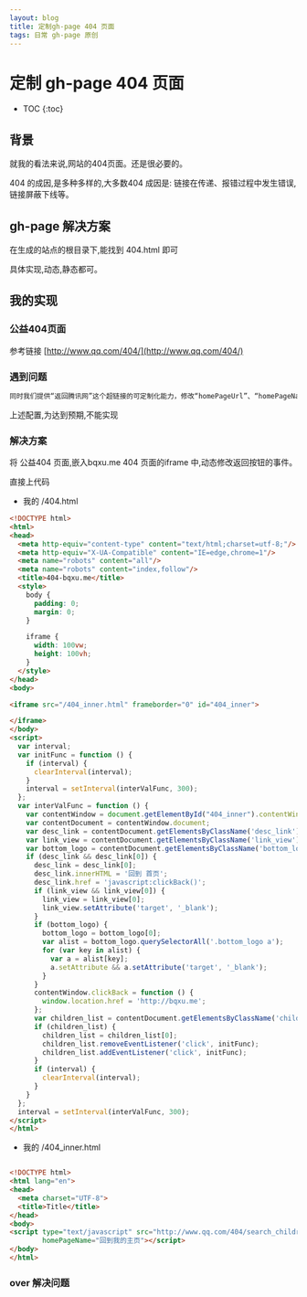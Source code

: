 ```yaml
---
layout: blog
title: 定制gh-page 404 页面
tags: 日常 gh-page 原创
---
```


# 定制 gh-page 404 页面

* TOC
{:toc}

## 背景

就我的看法来说,网站的404页面。还是很必要的。

404 的成因,是多种多样的,大多数404 成因是: 链接在传递、报错过程中发生错误,链接屏蔽下线等。


## gh-page 解决方案

在生成的站点的根目录下,能找到 404.html 即可

具体实现,动态,静态都可。

## 我的实现

### 公益404页面

参考链接 [http://www.qq.com/404/](http://www.qq.com/404/)

### 遇到问题

```html
同时我们提供“返回腾讯网”这个超链接的可定制化能力，修改“homePageUrl”、“homePageName”两个参数即可。
```

上述配置,为达到预期,不能实现

### 解决方案

将 公益404 页面,嵌入bqxu.me 404 页面的iframe 中,动态修改返回按钮的事件。

直接上代码

* 我的 /404.html

```html
<!DOCTYPE html>
<html>
<head>
  <meta http-equiv="content-type" content="text/html;charset=utf-8;"/>
  <meta http-equiv="X-UA-Compatible" content="IE=edge,chrome=1"/>
  <meta name="robots" content="all"/>
  <meta name="robots" content="index,follow"/>
  <title>404-bqxu.me</title>
  <style>
    body {
      padding: 0;
      margin: 0;
    }

    iframe {
      width: 100vw;
      height: 100vh;
    }
  </style>
</head>
<body>

<iframe src="/404_inner.html" frameborder="0" id="404_inner">

</iframe>
</body>
<script>
  var interval;
  var initFunc = function () {
    if (interval) {
      clearInterval(interval);
    }
    interval = setInterval(interValFunc, 300);
  };
  var interValFunc = function () {
    var contentWindow = document.getElementById("404_inner").contentWindow;
    var contentDocument = contentWindow.document;
    var desc_link = contentDocument.getElementsByClassName('desc_link');
    var link_view = contentDocument.getElementsByClassName('link_view');
    var bottom_logo = contentDocument.getElementsByClassName('bottom_logo');
    if (desc_link && desc_link[0]) {
      desc_link = desc_link[0];
      desc_link.innerHTML = '回到 首页';
      desc_link.href = 'javascript:clickBack()';
      if (link_view && link_view[0]) {
        link_view = link_view[0];
        link_view.setAttribute('target', '_blank');
      }
      if (bottom_logo) {
        bottom_logo = bottom_logo[0];
        var alist = bottom_logo.querySelectorAll('.bottom_logo a');
        for (var key in alist) {
          var a = alist[key];
          a.setAttribute && a.setAttribute('target', '_blank');
        }
      }
      contentWindow.clickBack = function () {
        window.location.href = 'http://bqxu.me';
      };
      var children_list = contentDocument.getElementsByClassName('children_list');
      if (children_list) {
        children_list = children_list[0];
        children_list.removeEventListener('click', initFunc);
        children_list.addEventListener('click', initFunc);
      }
      if (interval) {
        clearInterval(interval);
      }
    }
  };
  interval = setInterval(interValFunc, 300);
</script>
</html>
```

* 我的 /404_inner.html

```html

<!DOCTYPE html>
<html lang="en">
<head>
  <meta charset="UTF-8">
  <title>Title</title>
</head>
<body>
<script type="text/javascript" src="http://www.qq.com/404/search_children.js" charset="utf-8" homePageUrl="http://bqxu.me"
        homePageName="回到我的主页"></script>
</body>
</html>

```

### over 解决问题
